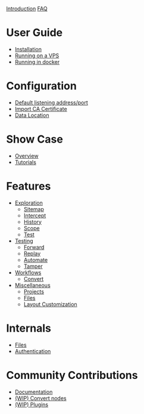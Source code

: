 [Introduction](./introduction.md)
[FAQ](./faq.md)

# User Guide

- [Installation](./user_guide/installation.md)
- [Running on a VPS](./user_guide/vps.md)
- [Running in docker](./user_guide/docker.md)

# Configuration

- [Default listening address/port](./configuration/default_listening_address.md)
- [Import CA Certificate](./configuration/import_ca_certificate.md)
- [Data Location](./configuration/data_location.md)

# Show Case

- [Overview](./show_case/overview.md)
- [Tutorials](./show_case/tutorials.md)

# Features

- [Exploration]()
  - [Sitemap](./features/exploration/sitemap.md)
  - [Intercept](./features/exploration/intercept.md)
  - [History](./features/exploration/history.md)
  - [Scope](./features/exploration/scope.md)
  - [Test](./features/exploration/test.md)
- [Testing]()
  - [Forward](./features/testing/forward.md)
  - [Replay](./features/testing/replay.md)
  - [Automate](./features/testing/automate.md)
  - [Tamper](./features/testing/tamper.md)
- [Workflows]()
  - [Convert](./features/workflows/convert.md)
- [Miscellaneous]()
  - [Projects](./features/misc/projects.md)
  - [Files](./features/misc/files.md)
  - [Layout Customization](./features/misc/layout.md)

# Internals

- [Files](./internals/files.md)
- [Authentication](./internals/authentication.md)

# Community Contributions

- [Documentation](./contributions/documentation.md)
- [(WIP) Convert nodes](./contributions/convert_nodes.md)
- [(WIP) Plugins](./contributions/plugins.md)
